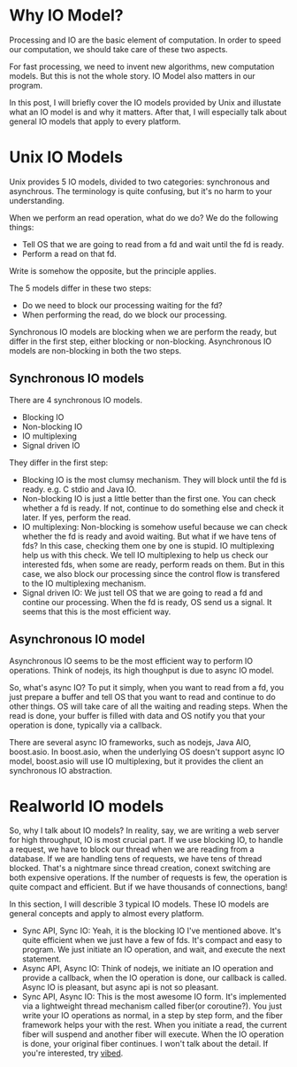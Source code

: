 # Why IO Model?
Processing and IO are the basic element of computation. In order to speed our computation, we should take care of these two aspects. 

For fast processing, we need to invent new algorithms, new computation models. But this is not the whole story. IO Model also matters in our program.

In this post, I will briefly cover the IO models provided by Unix and illustate what an IO model is and why it matters. After that, I will especially talk about general IO models that apply to every platform.

# Unix IO Models
Unix provides 5 IO models, divided to two categories: synchronous and asynchrous. The terminology is quite confusing, but it's no harm to your understanding.

When we perform an read operation, what do we do? We do the following things:

+ Tell OS that we are going to read from a fd and wait until the fd is ready.
+ Perform a read on that fd.

Write is somehow the opposite, but the principle applies.

The 5 models differ in these two steps:

+ Do we need to block our processing waiting for the fd?
+ When performing the read, do we block our processing.

Synchronous IO models are blocking when we are perform the ready, but differ in the first step, either blocking or non-blocking. Asynchronous IO models are non-blocking in both the two steps.

## Synchronous IO models
There are 4 synchronous IO models.

+ Blocking IO
+ Non-blocking IO
+ IO multiplexing
+ Signal driven IO

They differ in the first step:

+ Blocking IO is the most clumsy mechanism. They will block until the fd is ready. e.g. C stdio and Java IO.
+ Non-blocking IO is just a little better than the first one. You can check whether a fd is ready. If not, continue to do something else and check it later. If yes, perform the read.
+ IO multiplexing: Non-blocking is somehow useful because we can check whether the fd is ready and avoid waiting. But what if we have tens of fds? In this case, checking them one by one is stupid. IO multiplexing help us with this check. We tell IO multiplexing to help us check our interested fds, when some are ready, perform reads on them. But in this case, we also block our processing since the control flow is transfered to the IO multiplexing mechanism.
+ Signal driven IO: We just tell OS that we are going to read a fd and contine our processing. When the fd is ready, OS send us a signal. It seems that this is the most efficient way.

## Asynchronous IO model
Asynchronous IO seems to be the most efficient way to perform IO operations. Think of nodejs, its high thoughput is due to async IO model.

So, what's async IO? To put it simply, when you want to read from a fd, you just prepare a buffer and tell OS that you want to read and continue to do other things. OS will take care of all the waiting and reading steps. When the read is done, your buffer is filled with data and OS notify you that your operation is done, typically via a callback.

There are several async IO frameworks, such as nodejs, Java AIO, boost.asio. In boost.asio, when the underlying OS doesn't support async IO model, boost.asio will use IO multiplexing, but it provides the client an synchronous IO abstraction.

# Realworld IO models
So, why I talk about IO models? In reality, say, we are writing a web server for high throughput, IO is most crucial part. If we use blocking IO, to handle a request, we have to block our thread when we are reading from a database. If we are handling tens of requests, we have tens of thread blocked. That's a nightmare since thread creation, conext switching are both expensive operations. If the number of requests is few, the operation is quite compact and efficient. But if we have thousands of connections, bang!

In this section, I will describle 3 typical IO models. These IO models are general concepts and apply to almost every platform.

+ Sync API, Sync IO: Yeah, it is the blocking IO I've mentioned above. It's quite efficient when we just have a few of fds. It's compact and easy to program. We just initiate an IO operation, and wait, and execute the next statement.
+ Async API, Async IO: Think of nodejs, we initiate an IO operation and provide a callback, when the IO operation is done, our callback is called. Async IO is pleasant, but async api is not so pleasant.
+ Sync API, Async IO: This is the most awesome IO form. It's implemented via a lightweight thread mechanism called fiber(or coroutine?). You just write your IO operations as normal, in a step by step form, and the fiber framework helps your with the rest. When you initiate a read, the current fiber will suspend and another fiber will execute. When the IO operation is done, your original fiber continues. I won't talk about the detail. If you're interested, try [vibed](vibed.org).